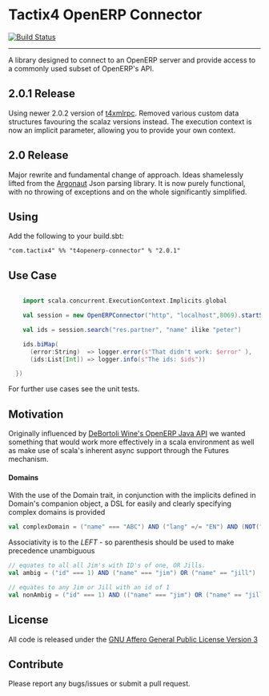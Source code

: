 
# Tactix4 OpenERP Connector
[![Build Status](https://travis-ci.org/Tactix4/t4openerp-connector.svg?branch=develop)](https://travis-ci.org/Tactix4/t4openerp-connector)

***

A library designed to connect to an OpenERP server and provide access to a commonly
used subset of OpenERP's API.

## 2.0.1 Release

Using newer 2.0.2 version of [t4xmlrpc](https://github.com/Tactix4/t4xmlrpc). 
Removed various custom data structures favouring the scalaz versions instead.
The execution context is now an implicit parameter, allowing you to provide
your own context.
 
## 2.0 Release

Major rewrite and fundamental change of approach. Ideas shamelessly lifted from the
[Argonaut](https://github.com/argonaut-io/argonaut) Json parsing library. It is now
purely functional, with no throwing of exceptions and on the whole significantly simplified.

## Using

Add the following to your build.sbt:

  ```"com.tactix4" %% "t4openerp-connector" % "2.0.1"```

## Use Case

```scala

    import scala.concurrent.ExecutionContext.Implicits.global

    val session = new OpenERPConnector("http", "localhost",8069).startSession(username,password,database)

    val ids = session.search("res.partner", "name" ilike "peter")

    ids.biMap(
      (error:String)  => logger.error(s"That didn't work: $error" ),
      (ids:List[Int]) => logger.info(s"The ids: $ids"))

  })

```

For further use cases see the unit tests.

## Motivation

Originally influenced by [DeBortoli Wine's OpenERP Java API](https://github.com/DeBortoliWines/openerp-java-api)
we wanted something that would work more effectively in a scala environment as well as make use of scala's
inherent async support through the Futures mechanism.

#### Domains

With the use of the Domain trait, in conjunction with the implicits defined in Domain's
companion object, a DSL for easily and clearly specifying complex domains is provided

```scala
val complexDomain = ("name" === "ABC") AND ("lang" =/= "EN") AND (NOT("department" child_of "HR") OR ("country" like "Germany"))
```
Associativity is to the *LEFT* - so parenthesis should be used to make precedence unambiguous

```scala
// equates to all all Jim's with ID's of one, OR Jills.
val ambig = ("id" === 1) AND ("name" === "jim") OR ("name" == "jill")

// equates to any Jim or Jill with an id of 1
val nonAmbig = ("id" === 1) AND (("name" === "jim") OR ("name" == "jill"))
```

## License

All code is released under the [GNU Affero General Public License Version 3](http://www.gnu.org/licenses/agpl-3.0.html)

## Contribute

Please report any bugs/issues or submit a pull request.